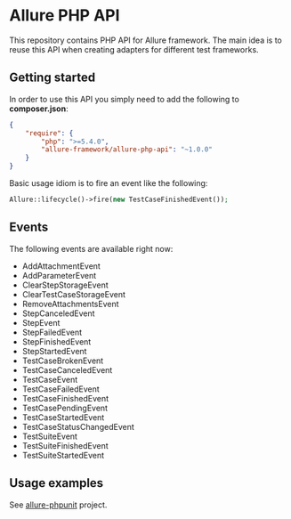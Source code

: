 # Allure PHP API
This repository contains PHP API for Allure framework. The main idea is to reuse this API when creating adapters for different test frameworks.

## Getting started
In order to use this API you simply need to add the following to **composer.json**:
```json
{
    "require": {
        "php": ">=5.4.0",
        "allure-framework/allure-php-api": "~1.0.0"
    }
}
```
Basic usage idiom is to fire an event like the following:
```php
Allure::lifecycle()->fire(new TestCaseFinishedEvent());
```

## Events
The following events are available right now:
* AddAttachmentEvent
* AddParameterEvent
* ClearStepStorageEvent
* ClearTestCaseStorageEvent
* RemoveAttachmentsEvent
* StepCanceledEvent
* StepEvent
* StepFailedEvent
* StepFinishedEvent
* StepStartedEvent
* TestCaseBrokenEvent
* TestCaseCanceledEvent
* TestCaseEvent
* TestCaseFailedEvent
* TestCaseFinishedEvent
* TestCasePendingEvent
* TestCaseStartedEvent
* TestCaseStatusChangedEvent
* TestSuiteEvent
* TestSuiteFinishedEvent
* TestSuiteStartedEvent

## Usage examples
See [allure-phpunit](https://github.com/allure-framework/allure-phpunit) project.